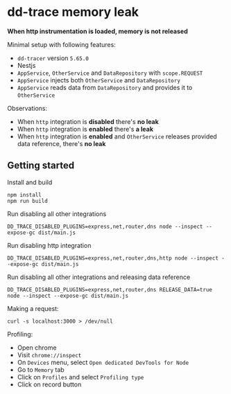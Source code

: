 # dd-trace memory leak

**When http instrumentation is loaded, memory is not released**

Minimal setup with following features:

- `dd-tracer` version `5.65.0`
- Nestjs
- `AppService`, `OtherService` and `DataRepository` with `scope.REQUEST`
- `AppService` injects both `OtherService` and `DataRepository`
- `AppService` reads data from `DataRepository` and provides it to `OtherService`

Observations:

- When `http` integration is **disabled** there's **no leak**
- When `http` integration is **enabled** there's **a leak**
- When `http` integration is **enabled** and `OtherService` releases provided data reference, there's **no leak**

## Getting started

Install and build

```
npm install
npm run build
```

Run disabling all other integrations

```
DD_TRACE_DISABLED_PLUGINS=express,net,router,dns node --inspect --expose-gc dist/main.js
```

Run disabling http integration

```
DD_TRACE_DISABLED_PLUGINS=express,net,router,dns,http node --inspect --expose-gc dist/main.js
```

Run disabling all other integrations and releasing data reference

```
DD_TRACE_DISABLED_PLUGINS=express,net,router,dns RELEASE_DATA=true node --inspect --expose-gc dist/main.js
```

Making a request:

```
curl -s localhost:3000 > /dev/null
```

Profiling:

- Open chrome
- Visit `chrome://inspect`
- On `Devices` menu, select `Open dedicated DevTools for Node`
- Go to `Memory` tab
- Click on `Profiles` and select `Profiling type`
- Click on record button
